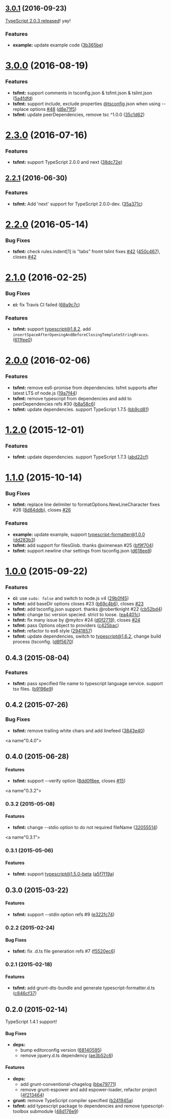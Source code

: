 <a name="3.0.1"></a>
## [3.0.1](https://github.com/vvakame/typescript-formatter/compare/3.0.0...v3.0.1) (2016-09-23)

[TypeScript 2.0.3 released](https://blogs.msdn.microsoft.com/typescript/2016/09/22/announcing-typescript-2-0/)! yay!

### Features

* **example:** update example code ([3b365be](https://github.com/vvakame/typescript-formatter/commit/3b365be))



<a name="3.0.0"></a>
# [3.0.0](https://github.com/vvakame/typescript-formatter/compare/2.3.0...v3.0.0) (2016-08-19)


### Features

* **tsfmt:** support comments in tsconfig.json & tsfmt.json & tslint.json ([5a4fdfd](https://github.com/vvakame/typescript-formatter/commit/5a4fdfd))
* **tsfmt:** support include, exclude properties [@tsconfig](https://github.com/tsconfig).json when using --replace options [#48](https://github.com/vvakame/typescript-formatter/issues/48) ([d8e71f5](https://github.com/vvakame/typescript-formatter/commit/d8e71f5))
* **tsfmt:** update peerDependencies, remove tsc ^1.0.0 ([35c1d62](https://github.com/vvakame/typescript-formatter/commit/35c1d62))



<a name="2.3.0"></a>
# [2.3.0](https://github.com/vvakame/typescript-formatter/compare/2.2.1...v2.3.0) (2016-07-16)


### Features

* **tsfmt:** support TypeScript 2.0.0 and next ([38dc72e](https://github.com/vvakame/typescript-formatter/commit/38dc72e))



<a name="2.2.1"></a>
## [2.2.1](https://github.com/vvakame/typescript-formatter/compare/2.2.0...v2.2.1) (2016-06-30)

### Features

* **tsfmt:** Add 'next' support for TypeScript 2.0.0-dev. ([35a371c](https://github.com/vvakame/typescript-formatter/commit/35a371c))



<a name="2.2.0"></a>
# [2.2.0](https://github.com/vvakame/typescript-formatter/compare/2.1.0...v2.2.0) (2016-05-14)


### Bug Fixes

* **tsfmt:** check rules.indent[1] is "tabs" fromt tslint fixes [#42](https://github.com/vvakame/typescript-formatter/issues/42) ([450c467](https://github.com/vvakame/typescript-formatter/commit/450c467)), closes [#42](https://github.com/vvakame/typescript-formatter/issues/42)



<a name="2.1.0"></a>
# [2.1.0](https://github.com/vvakame/typescript-formatter/compare/2.0.0...v2.1.0) (2016-02-25)


### Bug Fixes

* **ci:** fix Travis CI failed ([68a9c7c](https://github.com/vvakame/typescript-formatter/commit/68a9c7c))

### Features

* **tsfmt:** support typescript@1.8.2. add `insertSpaceAfterOpeningAndBeforeClosingTemplateStringBraces`. ([611fee0](https://github.com/vvakame/typescript-formatter/commit/611fee0))



<a name="2.0.0"></a>
# [2.0.0](https://github.com/vvakame/typescript-formatter/compare/1.2.0...v2.0.0) (2016-02-06)


### Features

* **tsfmt:** remove es6-promise from dependencies. tsfmt supports after latest LTS of node.js ([19a7f44](https://github.com/vvakame/typescript-formatter/commit/19a7f44))
* **tsfmt:** remove typescript from dependencies and add to peerDependencies refs #30 ([b8a58c6](https://github.com/vvakame/typescript-formatter/commit/b8a58c6))
* **tsfmt:** update dependencies. support TypeScript 1.7.5 ([bb9cd81](https://github.com/vvakame/typescript-formatter/commit/bb9cd81))



<a name="1.2.0"></a>
# [1.2.0](https://github.com/vvakame/typescript-formatter/compare/1.1.0...v1.2.0) (2015-12-01)


### Features

* **tsfmt:** update dependencies. support TypeScript 1.7.3 ([abd22cf](https://github.com/vvakame/typescript-formatter/commit/abd22cf))



<a name="1.1.0"></a>
# [1.1.0](https://github.com/vvakame/typescript-formatter/compare/1.0.0...v1.1.0) (2015-10-14)


### Bug Fixes

* **tsfmt:** replace line delimiter to formatOptions.NewLineCharacter fixes #26 ([8d84ddb](https://github.com/vvakame/typescript-formatter/commit/8d84ddb)), closes [#26](https://github.com/vvakame/typescript-formatter/issues/26)

### Features

* **example:** update example, support typescript-formatter@1.0.0 ([dd283b3](https://github.com/vvakame/typescript-formatter/commit/dd283b3))
* **tsfmt:** add support for filesGlob. thanks @ximenean #25 ([bf9f704](https://github.com/vvakame/typescript-formatter/commit/bf9f704))
* **tsfmt:** support newline char settings from tsconfig.json ([d618ee8](https://github.com/vvakame/typescript-formatter/commit/d618ee8))

<a name="1.0.0"></a>
# [1.0.0](https://github.com/vvakame/typescript-formatter/compare/0.4.3...v1.0.0) (2015-09-22)


### Features

* **ci:** use `sudo: false` and switch to node.js v4 ([29b0f45](https://github.com/vvakame/typescript-formatter/commit/29b0f45))
* **tsfmt:** add baseDir options closes #23 ([b69c4b6](https://github.com/vvakame/typescript-formatter/commit/b69c4b6)), closes [#23](https://github.com/vvakame/typescript-formatter/issues/23)
* **tsfmt:** add tsconfig.json support. thanks @robertknight #22 ([cb52bd4](https://github.com/vvakame/typescript-formatter/commit/cb52bd4))
* **tsfmt:** change tsc version specied. strict to loose. ([ea4401c](https://github.com/vvakame/typescript-formatter/commit/ea4401c))
* **tsfmt:** fix many issue by @myitcv #24 ([d0f2719](https://github.com/vvakame/typescript-formatter/commit/d0f2719)), closes [#24](https://github.com/vvakame/typescript-formatter/issues/24)
* **tsfmt:** pass Options object to providers ([c425bac](https://github.com/vvakame/typescript-formatter/commit/c425bac))
* **tsfmt:** refactor to es6 style ([2941857](https://github.com/vvakame/typescript-formatter/commit/2941857))
* **tsfmt:** update dependencies, switch to typescript@1.6.2, change build process (tsconfig. ([d8f5670](https://github.com/vvakame/typescript-formatter/commit/d8f5670))



<a name="0.4.3"></a>
## 0.4.3 (2015-08-04)


### Features

* **tsfmt:** pass specified file name to typescript language service. support tsx files. ([b9196e9](https://github.com/vvakame/typescript-formatter/commit/b9196e9))



<a name="0.4.2"></a>
## 0.4.2 (2015-07-26)


### Bug Fixes

* **tsfmt:** remove trailing white chars and add linefeed ([3843e40](https://github.com/vvakame/typescript-formatter/commit/3843e40))



<a name"0.4.0"></a>
## 0.4.0 (2015-06-28)


#### Features

* **tsfmt:** support --verify option ([8dd0f8ee](https://github.com/vvakame/typescript-formatter/commit/8dd0f8ee), closes [#15](https://github.com/vvakame/typescript-formatter/issues/15))


<a name"0.3.2"></a>
### 0.3.2 (2015-05-08)


#### Features

* **tsfmt:** change --stdio option to do not required fileName ([32055514](https://github.com/vvakame/typescript-formatter/commit/32055514))


<a name"0.3.1"></a>
### 0.3.1 (2015-05-06)


#### Features

* **tsfmt:** support typescript@1.5.0-beta ([a5f7f19a](https://github.com/vvakame/typescript-formatter/commit/a5f7f19a))


<a name="0.3.0"></a>
## 0.3.0 (2015-03-22)


#### Features

* **tsfmt:** support --stdin option refs #9 ([e322fc74](git@github.com:vvakame/typescript-formatter/commit/e322fc74eb4b62f908a8a7c0f8c0c736bd933631))


<a name="0.2.2"></a>
### 0.2.2 (2015-02-24)


#### Bug Fixes

* **tsfmt:** fix .d.ts file generation refs #7 ([f5520ec6](git@github.com:vvakame/typescript-formatter/commit/f5520ec65c2a034c40884e07276abc4a9a210ca9))


<a name="0.2.1"></a>
### 0.2.1 (2015-02-18)


#### Features

* **tsfmt:** add grunt-dts-bundle and generate typescript-formatter.d.ts ([c846cf37](git@github.com:vvakame/typescript-formatter/commit/c846cf3762982b9bb23bc6b617155488c125d2ad))


<a name="0.2.0"></a>
## 0.2.0 (2015-02-14)

TypeScript 1.4.1 support!

#### Bug Fixes

* **deps:**
  * bump editorconfig version ([68140595](git@github.com:vvakame/typescript-formatter/commit/681405952ed68071cd97d5358bc0fb153f76d841))
  * remove jquery.d.ts dependency ([ae3b52c6](git@github.com:vvakame/typescript-formatter/commit/ae3b52c6faa69bec862f370fc6dd8e86e429a92d))


#### Features

* **deps:**
  * add grunt-conventional-chagelog ([bbe79771](git@github.com:vvakame/typescript-formatter/commit/bbe797712227c0ce6a70bf2e7baf95e41f939126))
  * remove grunt-espower and add espower-loader, refactor project ([4f213464](git@github.com:vvakame/typescript-formatter/commit/4f21346472cca229c089dd91abd65667c03c6c66))
* **grunt:** remove TypeScript compiler specified ([b241945a](git@github.com:vvakame/typescript-formatter/commit/b241945a13e77ca1db25fdb35d1dd4e9ba3dff27))
* **tsfmt:** add typescript package to dependencies and remove typescript-toolbox submodule ([48d176e9](git@github.com:vvakame/typescript-formatter/commit/48d176e967e67ec41aef2402f299fd99330cde33))
